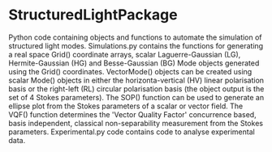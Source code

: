 # StructuredLightPackage
Python code containing objects and functions to automate the simulation of structured light modes.
Simulations.py contains the functions for generating a real space Grid() coordinate arrays,
scalar Laguerre-Gaussian (LG), Hermite-Gaussian (HG) and Besse-Gaussian (BG) Mode objects generated using the Grid() coordinates.
VectorMode() objects can be created using scalar Mode() objects in either the horizonta-vertical (HV) linear polarisation basis or
the right-left (RL) circular polarisation basis (the object output is the set of 4 Stokes parameters). The SOP() function can be
used to generate an ellipse plot from the Stokes parameters of a scalar or vector field. The VQF() function determines the
'Vector Quality Factor' concurrence based, basis independent, classical non-separability measurement from the Stokes parameters. 
Experimental.py code contains code to analyse experimental data.
